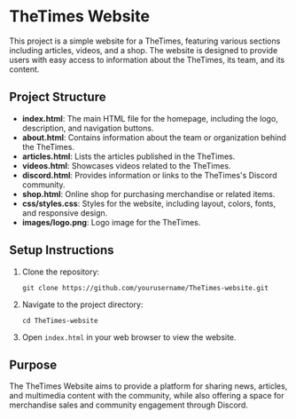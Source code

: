 # TheTimes Website

This project is a simple website for a TheTimes, featuring various sections including articles, videos, and a shop. The website is designed to provide users with easy access to information about the TheTimes, its team, and its content.

## Project Structure

- **index.html**: The main HTML file for the homepage, including the logo, description, and navigation buttons.
- **about.html**: Contains information about the team or organization behind the TheTimes.
- **articles.html**: Lists the articles published in the TheTimes.
- **videos.html**: Showcases videos related to the TheTimes.
- **discord.html**: Provides information or links to the TheTimes's Discord community.
- **shop.html**: Online shop for purchasing merchandise or related items.
- **css/styles.css**: Styles for the website, including layout, colors, fonts, and responsive design.
- **images/logo.png**: Logo image for the TheTimes.

## Setup Instructions

1. Clone the repository:
   ```
   git clone https://github.com/yourusername/TheTimes-website.git
   ```

2. Navigate to the project directory:
   ```
   cd TheTimes-website
   ```

3. Open `index.html` in your web browser to view the website.

## Purpose

The TheTimes Website aims to provide a platform for sharing news, articles, and multimedia content with the community, while also offering a space for merchandise sales and community engagement through Discord.
